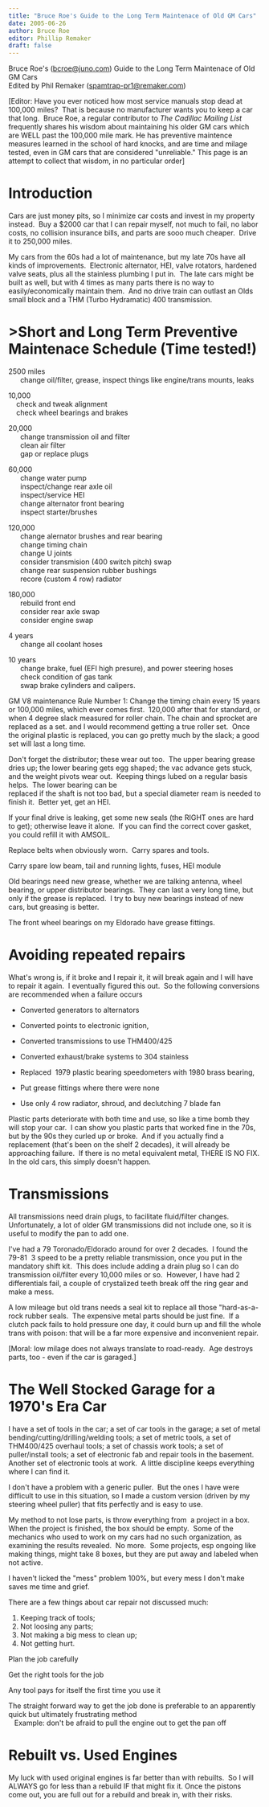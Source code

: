 ```yaml
---
title: "Bruce Roe's Guide to the Long Term Maintenace of Old GM Cars"
date: 2005-06-26
author: Bruce Roe
editor: Phillip Remaker
draft: false
---
```

Bruce Roe's ([bcroe@juno.com](mailto:bcroe@juno.com)) Guide to the Long Term Maintenace of Old GM Cars  
Edited by Phil Remaker ([spamtrap-pr1@remaker.com](mailto:spamtrap-pr1@remaker.com))

[Editor: Have you ever noticed how most service manuals stop dead at 100,000 miles?  That is because no manufacturer wants you to keep a car that long.  Bruce Roe, a regular contributor to *The Cadillac Mailing List* frequently shares his wisdom about maintaining his older GM cars which are WELL past the 100,000 mile mark. He has preventive maintence measures learned in the school of hard knocks, and are time and milage tested, even in GM cars that are considered "unreliable." This page is an attempt to collect that wisdom, in no particular order]  

# Introduction  

Cars are just money pits, so I minimize car costs and invest in my property instead.  Buy a $2000 car that I can repair myself, not much to fail, no labor costs, no collision insurance bills, and parts are sooo much cheaper.  Drive it to 250,000 miles.   

My cars from the 60s had a lot of maintenance, but my late 70s have all kinds of improvements.  Electronic alternator, HEI, valve rotators, hardened valve seats, plus all the stainless plumbing I put in.  The late cars might be built as well, but with 4 times as many parts there is no way to easily/economically maintain them.  And no drive train can outlast an Olds small block and a THM (Turbo Hydramatic) 400 transmission.   

# >Short and Long Term Preventive Maintenace Schedule (Time tested!)  

2500 miles  
      change oil/filter, grease, inspect things like engine/trans mounts, leaks  

10,000  
    check and tweak alignment   
    check wheel bearings and brakes  

20,000  
      change transmission oil and filter  
      clean air filter  
      gap or replace plugs  

60,000  
      change water pump  
      inspect/change rear axle oil  
      inspect/service HEI  
      change alternator front bearing  
      inspect starter/brushes  

120,000  
      change alernator brushes and rear bearing  
      change timing chain  
      change U joints  
      consider transmision (400 switch pitch) swap  
      change rear suspension rubber bushings  
      recore (custom 4 row) radiator  

180,000  
      rebuild front end  
      consider rear axle swap  
      consider engine swap  

4 years  
      change all coolant hoses  

10 years  
      change brake, fuel (EFI high presure), and power steering hoses  
      check condition of gas tank  
      swap brake cylinders and calipers.   

GM V8 maintenance Rule Number 1: Change the timing chain every 15 years or 100,000 miles, which ever comes first.  120,000 after that for standard, or when 4 degree slack measured for roller chain. The chain and sprocket are replaced as a set. and I would recommend getting a true roller set.  Once the original plastic is replaced, you can go pretty much by the slack; a good set will last a long time.   

Don't forget the distributor; these wear out too.  The upper bearing grease dries up; the lower bearing gets egg shaped; the vac advance gets stuck, and the weight pivots wear out.  Keeping things lubed on a regular basis helps.  The lower bearing can be  
replaced if the shaft is not too bad, but a special diameter ream is needed to finish it.  Better yet, get an HEI.   

If your final drive is leaking, get some new seals (the RIGHT ones are hard to get); otherwise leave it alone.  If you can find the correct cover gasket, you could refill it with AMSOIL.  

Replace belts when obviously worn.  Carry spares and tools.   

Carry spare low beam, tail and running lights, fuses, HEI module  

Old bearings need new grease, whether we are talking antenna, wheel bearing, or upper distributor bearings.  They can last a very long time, but only if the grease is replaced.  I try to buy new bearings instead of new cars, but greasing is better.   

The front wheel bearings on my Eldorado have grease fittings.   

# Avoiding repeated repairs

What's wrong is, if it broke and I repair it, it will break again and I will have to repair it again.  I eventually figured this out.  So the following conversions are recommended when a failure occurs  

*   Converted generators to alternators
*   Converted points to electronic ignition,  

*   Converted transmissions to use THM400/425
*   Converted exhaust/brake systems to 304 stainless
*   Replaced  1979 plastic bearing speedometers with 1980 brass bearing,
*   Put grease fittings where there were none  

*   Use only 4 row radiator, shroud, and declutching 7 blade fan  

Plastic parts deteriorate with both time and use, so like a time bomb they will stop your car.  I can show you plastic parts that worked fine in the 70s, but by the 90s they curled up or broke.  And if you actually find a replacement (that's been on the shelf 2 decades), it will already be approaching failure.  If there is no metal equivalent metal, THERE IS NO FIX.  In the old cars, this simply doesn't happen.  

# Transmissions

All transmissions need drain plugs, to facilitate fluid/filter changes.  Unfortunately, a lot of older GM transmissions did not include one, so it is useful to modify the pan to add one.  

I've had a 79 Toronado/Eldorado around for over 2 decades.  I found the 79-81  3 speed to be a pretty reliable transmission, once you put in the mandatory shift kit.  This does include adding a drain plug so I can do transmission oil/filter every 10,000 miles or so.  However, I have had 2 differentials fail, a couple of crystalized teeth break off the ring gear and make a mess.   

A low mileage but old trans needs a seal kit to replace all those "hard-as-a-rock rubber seals.  The expensive metal parts should be just fine.  If a clutch pack fails to hold pressure one day, it could burn up and fill the whole trans with poison: that will be a far more expensive and inconvenient repair.   

[Moral: low milage does not always translate to road-ready.  Age destroys parts, too - even if the car is garaged.]  

# The Well Stocked Garage for a 1970's Era Car

I have a set of tools in the car; a set of car tools in the garage; a set of metal bending/cutting/drilling/welding tools; a set of metric tools, a set of THM400/425 overhaul tools; a set of chassis work tools; a set of puller/install tools; a set of electronic fab and repair tools in the basement.   Another set of electronic tools at work.  A little discipline keeps everything where I can find it.   

I don't have a problem with a generic puller.  But the ones I have were difficult to use in this situation, so I made a custom version (driven by my steering wheel puller) that fits perfectly and is easy to use.   

My method to not lose parts, is throw everything from  a project in a box.  When the project is finished, the box should be empty.  Some of the mechanics who used to work on my cars had no such organization, as examining the results revealed.  No more.  Some projects, esp ongoing like making things, might take 8 boxes, but they are put away and labeled when not active.  

I haven't licked the "mess" problem 100%, but every mess I don't make saves me time and grief.   

There are a few things about car repair not discussed much:  

1. Keeping track of tools;  
2. Not loosing any parts;  
3. Not making a big mess to clean up;  
4. Not getting hurt.   

Plan the job carefully  

Get the right tools for the job  

Any tool pays for itself the first time you use it  

The straight forward way to get the job done is preferable to an apparently quick but ultimately frustrating method  
   Example: don't be afraid to pull the engine out to get the pan off  

# Rebuilt vs. Used Engines

My luck with used original engines is far better than with rebuilts.  So I will ALWAYS go for less than a rebuild IF that might fix it. Once the pistons come out, you are full out for a rebuild and break in, with their risks.   
